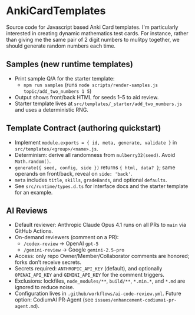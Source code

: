 # AnkiCardTemplates

Source code for Javascript based Anki Card templates. I'm particularly interested in creating dynamic mathematics test cards. For instance, rather than giving me the same pair of 2 digit numbers to mulitpy together, we should generate random numbers each time. 


## Samples (new runtime templates)
- Print sample Q/A for the starter template:
  - `npm run samples` (runs `node scripts/render-samples.js topic/add_two_numbers 1 5`)
- Output shows front/back HTML for seeds 1–5 to aid review.
- Starter template lives at `src/templates/_starter/add_two_numbers.js` and uses a deterministic RNG.

## Template Contract (authoring quickstart)
- Implement `module.exports = { id, meta, generate, validate }` in `src/templates/<group>/<name>.js`.
- Determinism: derive all randomness from `mulberry32(seed)`. Avoid `Math.random()`.
- `generate({ seed, config, side })` returns `{ html, data? }`; same operands on front/back, reveal on `side: 'back'`.
- `meta` includes `title`, `skills`, `gradeBands`, and optional `defaults`.
- See `src/runtime/types.d.ts` for interface docs and the starter template for an example.

## AI Reviews

- Default reviewer: Anthropic Claude Opus 4.1 runs on all PRs to `main` via GitHub Actions.
- On-demand reviewers (comment on a PR):
  - `/codex-review` → OpenAI `gpt-5`
  - `/gemini-review` → Google `gemini-2.5-pro`
- Access: only repo Owner/Member/Collaborator comments are honored; forks don’t receive secrets.
- Secrets required: `ANTHROPIC_API_KEY` (default), and optionally `OPENAI_API_KEY` and `GEMINI_API_KEY` for the comment triggers.
- Exclusions: lockfiles, `node_modules/**`, `build/**`, `*.min.*`, and `*.md` are ignored to reduce noise.
- Configuration lives in `.github/workflows/ai-code-review.yml`. Future option: CodiumAI PR‑Agent (see `issues/enhancement-codiumai-pr-agent.md`).
